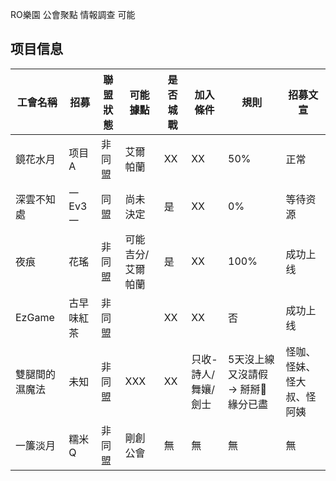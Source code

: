 RO樂園 公會聚點 情報調查 
 可能


## 项目信息

| 工會名稱 | 招募 | 聯盟狀態 | 可能據點 | 是否城戰 | 加入條件 | 規則 | 招募文宣     |
|----------|----------|----------|----------|--------|------|------------|----------|
| 鏡花水月    | 项目A    | 非同盟 | 艾爾帕蘭 |XX   | XX | 50%        | 正常     |
| 深雲不知處   | 一Ev3一    | 同盟  | 尚未決定 | 是   | XX | 0%         | 等待资源 |
| 夜痕      | 花瑤     | 非同盟 | 可能吉分/艾爾帕蘭 |  是  | XX | 100%       | 成功上线 |
|  EzGame    | 古早味紅茶   | 非同盟 | | XX  | XX | 否      | 成功上线 |
| 雙腿間的濕魔法     |  未知   | 非同盟 | XXX | XX  |只收-詩人/舞孃/劍士| 5天沒上線又沒請假 → 掰掰👋緣分已盡     | 怪咖、怪妹、怪大叔、怪阿姨|
|  一簾淡月    | 糯米Q     | 非同盟 | 剛創公會 | 無  |無  | 無       | 無 |

